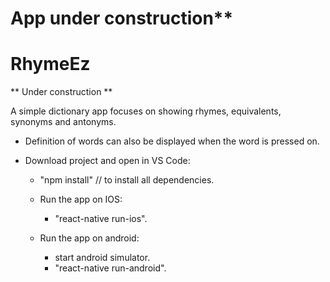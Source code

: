 # App under construction**

# RhymeEz

** Under construction **

A simple dictionary app focuses on showing rhymes, equivalents, synonyms and antonyms. 
  - Definition of words can also be displayed when the word is pressed on.

- Download project and open in VS Code:

  - "npm install" // to install all dependencies.

  * Run the app on IOS:

    - "react-native run-ios".

  * Run the app on android:
    - start android simulator.
    - "react-native run-android".
